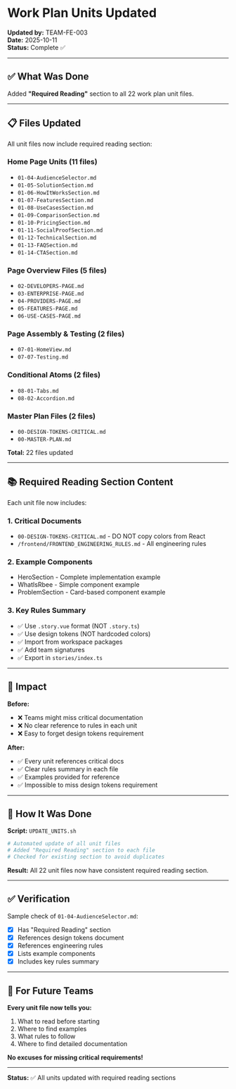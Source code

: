 # Work Plan Units Updated

**Updated by:** TEAM-FE-003  
**Date:** 2025-10-11  
**Status:** Complete ✅

---

## ✅ What Was Done

Added **"Required Reading"** section to all 22 work plan unit files.

---

## 📋 Files Updated

All unit files now include required reading section:

### Home Page Units (11 files)
- `01-04-AudienceSelector.md`
- `01-05-SolutionSection.md`
- `01-06-HowItWorksSection.md`
- `01-07-FeaturesSection.md`
- `01-08-UseCasesSection.md`
- `01-09-ComparisonSection.md`
- `01-10-PricingSection.md`
- `01-11-SocialProofSection.md`
- `01-12-TechnicalSection.md`
- `01-13-FAQSection.md`
- `01-14-CTASection.md`

### Page Overview Files (5 files)
- `02-DEVELOPERS-PAGE.md`
- `03-ENTERPRISE-PAGE.md`
- `04-PROVIDERS-PAGE.md`
- `05-FEATURES-PAGE.md`
- `06-USE-CASES-PAGE.md`

### Page Assembly & Testing (2 files)
- `07-01-HomeView.md`
- `07-07-Testing.md`

### Conditional Atoms (2 files)
- `08-01-Tabs.md`
- `08-02-Accordion.md`

### Master Plan Files (2 files)
- `00-DESIGN-TOKENS-CRITICAL.md`
- `00-MASTER-PLAN.md`

**Total:** 22 files updated

---

## 📚 Required Reading Section Content

Each unit file now includes:

### 1. Critical Documents
- `00-DESIGN-TOKENS-CRITICAL.md` - DO NOT copy colors from React
- `/frontend/FRONTEND_ENGINEERING_RULES.md` - All engineering rules

### 2. Example Components
- HeroSection - Complete implementation example
- WhatIsRbee - Simple component example
- ProblemSection - Card-based component example

### 3. Key Rules Summary
- ✅ Use `.story.vue` format (NOT `.story.ts`)
- ✅ Use design tokens (NOT hardcoded colors)
- ✅ Import from workspace packages
- ✅ Add team signatures
- ✅ Export in `stories/index.ts`

---

## 🎯 Impact

**Before:**
- ❌ Teams might miss critical documentation
- ❌ No clear reference to rules in each unit
- ❌ Easy to forget design tokens requirement

**After:**
- ✅ Every unit references critical docs
- ✅ Clear rules summary in each file
- ✅ Examples provided for reference
- ✅ Impossible to miss design tokens requirement

---

## 🔧 How It Was Done

**Script:** `UPDATE_UNITS.sh`

```bash
# Automated update of all unit files
# Added "Required Reading" section to each file
# Checked for existing section to avoid duplicates
```

**Result:** All 22 unit files now have consistent required reading section.

---

## ✅ Verification

Sample check of `01-04-AudienceSelector.md`:
- [x] Has "Required Reading" section
- [x] References design tokens document
- [x] References engineering rules
- [x] Lists example components
- [x] Includes key rules summary

---

## 📝 For Future Teams

**Every unit file now tells you:**
1. What to read before starting
2. Where to find examples
3. What rules to follow
4. Where to find detailed documentation

**No excuses for missing critical requirements!**

---

**Status:** ✅ All units updated with required reading sections
